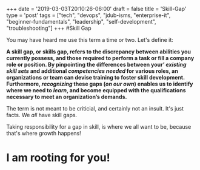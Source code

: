 +++
date = '2019-03-03T20:10:26-06:00'
draft = false
title = 'Skill&#45;Gap'
type = 'post'
tags = ["tech", "devops", "jdub-isms, "enterprise-it", "beginner-fundamentals", "leadership", "self-development", "troubleshooting"]
+++
#Skill Gap

You may have heard me use this term a time or two. Let's define it: <br />

**A skill gap, or skills gap, refers to the discrepancy between abilities you currently possess, and those required to perform a task or fill a company role or position. By pinpointing the differences between your’ *existing skill sets* and additional *competencies needed* for various roles, an organizations or team can devise training to foster skill development. Furthermore, *recognizing* these gaps (*on our own*) enables us to identify where we need to *learn*, and become equipped with the qualifications necessary to meet an organization’s demands.**

The term is not meant to be criticial, and certainly not an insult.  It's just facts. We *all* have skill gaps.  <br />

Taking responsibility for a gap in skill, is where we all want to be, because that's where growth happens!

# I am rooting for you!